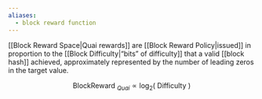```yaml
---
aliases:
  - block reward function
---
```


[[Block Reward Space|Quai rewards]] are [[Block Reward Policy|issued]] in proportion to the [[Block Difficulty|“bits” of difficulty]] that a valid [[block hash]] achieved, approximately represented by the number of leading zeros in the target value.

$$\text { BlockReward }{ }_{Q u a i} \propto \log _2(\text { Difficulty })$$
